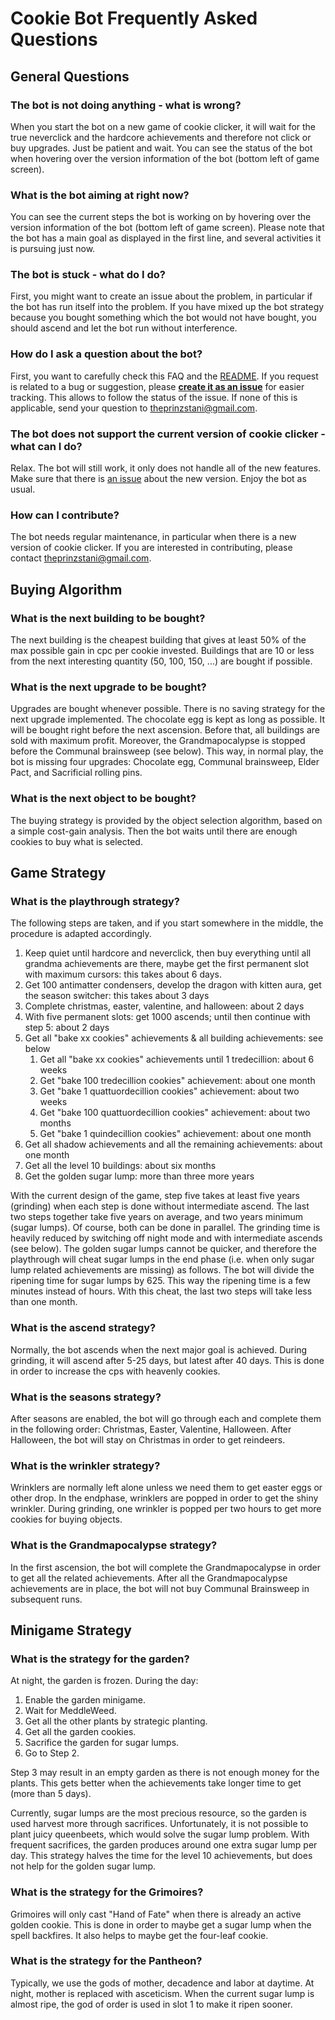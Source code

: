 # Cookie Bot Frequently Asked Questions
## General Questions
### The bot is not doing anything - what is wrong?
When you start the bot on a new game of cookie clicker, it will wait for the true neverclick and the hardcore achievements and therefore not click or buy upgrades. Just be patient and wait.
You can see the status of the bot when hovering over the version information of the bot (bottom left of game screen).

### What is the bot aiming at right now?
You can see the current steps the bot is working on by hovering over the version information of the bot (bottom left of game screen). 
Please note that the bot has a main goal as displayed in the first line, and several activities it is pursuing just now.

### The bot is stuck - what do I do?
First, you might want to create an issue about the problem, in particular if the bot has run itself into the problem.
If you have mixed up the bot strategy because you bought something which the bot would not have bought, you should ascend and let the bot run without interference.

### How do I ask a question about the bot?
First, you want to carefully check this FAQ and the [README](https://github.com/prinzstani/CookieBot/blob/master/README.md). If you request is related to a bug or suggestion, please [**create it as an issue**](https://github.com/prinzstani/CookieBot/issues) for easier tracking. This allows to follow the status of the issue. If none of this is applicable, send your question to theprinzstani@gmail.com.

### The bot does not support the current version of cookie clicker - what can I do?
Relax. The bot will still work, it only does not handle all of the new features. Make sure that there is [an issue](https://github.com/prinzstani/CookieBot/issues) about the new version. Enjoy the bot as usual.

### How can I contribute?
The bot needs regular maintenance, in particular when there is a new version of cookie clicker. If you are interested in contributing, please contact theprinzstani@gmail.com.

## Buying Algorithm

### What is the next building to be bought?
The next building is the cheapest building that gives at least 50% of the max possible gain in cpc per cookie invested.
Buildings that are 10 or less from the next interesting quantity (50, 100, 150, ...) are bought if possible.

### What is the next upgrade to be bought?
Upgrades are bought whenever possible. There is no saving strategy for the next upgrade implemented.
The chocolate egg is kept as long as possible. It will be bought right before the next ascension. Before that, all buildings are sold with maximum profit.
Moreover, the Grandmapocalypse is stopped before the Communal brainsweep (see below). This way, in normal play, the bot is missing four upgrades: Chocolate egg, Communal brainsweep, Elder Pact, and Sacrificial rolling pins.

### What is the next object to be bought?
The buying strategy is provided by the object selection algorithm, based on a simple cost-gain analysis. Then the bot waits until there are enough cookies to buy what is selected.

## Game Strategy

### What is the playthrough strategy?
The following steps are taken, and if you start somewhere in the middle, the procedure is adapted accordingly.
1. Keep quiet until hardcore and neverclick, then buy everything until all grandma achievements are there, maybe get the first permanent slot with maximum cursors: this takes about 6 days.
2. Get 100 antimatter condensers, develop the dragon with kitten aura, get the season switcher: this takes about 3 days
3. Complete christmas, easter, valentine, and halloween: about 2 days
4. With five permanent slots: get 1000 ascends; until then continue with step 5: about 2 days
5. Get all "bake xx cookies" achievements & all building achievements: see below
    1. Get all "bake xx cookies" achievements until 1 tredecillion: about 6 weeks
    2. Get "bake 100 tredecillion cookies" achievement: about one month
    3. Get "bake 1 quattuordecillion cookies" achievement: about two weeks
    4. Get "bake 100 quattuordecillion cookies" achievement: about two months
    5. Get "bake 1 quindecillion cookies" achievement: about one month
6. Get all shadow achievements and all the remaining achievements: about one month
7. Get all the level 10 buildings: about six months
8. Get the golden sugar lump: more than three more years

With the current design of the game, step five takes at least five years (grinding) when each step is done without intermediate ascend. The last two steps together take five years on average, and two years minimum (sugar lumps). Of course, both can be done in parallel.
The grinding time is heavily reduced by switching off night mode and with intermediate ascends (see below). The golden sugar lumps cannot be quicker, and therefore the playthrough will cheat sugar lumps in the end phase (i.e. when only sugar lump related achievements are missing) as follows. 
The bot will divide the ripening time for sugar lumps by 625. This way the ripening time is a few minutes instead of hours. With this cheat, the last two steps will take less than one month.

### What is the ascend strategy?
Normally, the bot ascends when the next major goal is achieved. During grinding, it will ascend after 5-25 days, but latest after 40 days. This is done in order to increase the cps with heavenly cookies.

### What is the seasons strategy?
After seasons are enabled, the bot will go through each and complete them in the following order: Christmas, Easter, Valentine, Halloween. After Halloween, the bot will stay on Christmas in order to get reindeers.

### What is the wrinkler strategy?
Wrinklers are normally left alone unless we need them to get easter eggs or other drop. In the endphase, wrinklers are popped in order to get the shiny wrinkler. During grinding, one wrinkler is popped per two hours to get more cookies for buying objects.

### What is the Grandmapocalypse strategy?
In the first ascension, the bot will complete the Grandmapocalypse in order to get all the related achievements.
After all the Grandmapocalypse achievements are in place, the bot will not buy Communal Brainsweep in subsequent runs.

## Minigame Strategy

### What is the strategy for the garden?
At night, the garden is frozen.  During the day:
1. Enable the garden minigame.
2. Wait for MeddleWeed.
3. Get all the other plants by strategic planting.
4. Get all the garden cookies.
5. Sacrifice the garden for sugar lumps.
6. Go to Step 2.

Step 3 may result in an empty garden as there is not enough money for the plants. This gets better when the achievements take longer time to get (more than 5 days).

Currently, sugar lumps are the most precious resource, so the garden is used harvest more through sacrifices. Unfortunately, it is not possible to plant juicy queenbeets, which would solve the sugar lump problem. With frequent sacrifices, the garden produces around one extra sugar lump per day. This strategy halves the time for the level 10 achievements, but does not help for the golden sugar lump.

### What is the strategy for the Grimoires?
Grimoires will only cast "Hand of Fate" when there is already an active golden cookie. This is done in order to maybe get a sugar lump when the spell backfires. It also helps to maybe get the four-leaf cookie.

### What is the strategy for the Pantheon?
Typically, we use the gods of mother, decadence and labor at daytime.
At night, mother is replaced with asceticism. When the current sugar lump is almost ripe, the god of order is used in slot 1 to make it ripen sooner.
